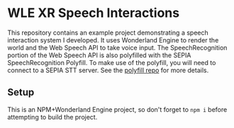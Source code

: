 # WLE XR Speech Interactions

This repository contains an example project demonstrating a speech interaction system I developed.
It uses Wonderland Engine to render the world and the Web Speech API to take voice input.
The SpeechRecognition portion of the Web Speech API is also polyfilled with the SEPIA SpeechRecognition Polyfill.
To make use of the polyfill, you will need to connect to a SEPIA STT server. See the [polyfill repo](https://github.com/msub2/sepia-speechrecognition-polyfill) for more details.

## Setup

This is an NPM+Wonderland Engine project, so don't forget to `npm i` before attempting to build the project.
